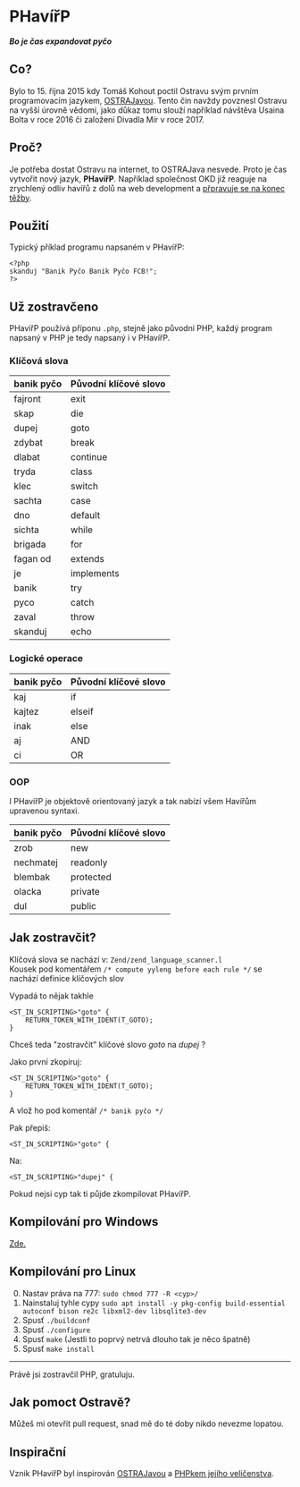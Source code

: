 # PHavířP

**_Bo je čas expandovat pyčo_**

## Co?

Bylo to 15. října 2015 kdy Tomáš Kohout poctil Ostravu svým prvním programovacím jazykem, [OSTRAJavou](https://github.com/tkohout/OSTRAJava). Tento čin navždy povznesl Ostravu na vyšší úrovně vědomí, jako důkaz tomu slouží například návštěva Usaina Bolta v roce 2016 či založení Divadla Mír v roce 2017.

## Proč?

Je potřeba dostat Ostravu na internet, to OSTRAJava nesvede. Proto je čas vytvořit nový jazyk, **PHavířP**. Například společnost OKD již reaguje na zrychlený odliv havířů z dolů na web development a [přpravuje se na konec těžby](https://www.idnes.cz/ostrava/zpravy/okd-ostroj-tezba-uhli-utlum-hospodarska-komora.A230418_720553_ostrava-zpravy_jog).

## Použití

Typický příklad programu napsaném v PHavířP:

```
<?php
skanduj "Banik Pyčo Banik Pyčo FCB!";
?>
```

## Už zostravčeno

PHavířP používá příponu `.php`, stejně jako původní PHP, každý program napsaný v PHP je tedy napsaný i v PHavířP.

### Klíčová slova

| banik pyčo | Původní klíčové slovo |
| :--------- | :-------------------- |
| fajront    | exit                  |
| skap       | die                   |
| dupej      | goto                  |
| zdybat     | break                 |
| dlabat     | continue              |
| tryda      | class                 |
| klec       | switch                |
| sachta     | case                  |
| dno        | default               |
| sichta     | while                 |
| brigada    | for                   |
| fagan od   | extends               |
| je         | implements            |
| banik      | try                   |
| pyco       | catch                 |
| zaval      | throw                 |
| skanduj    | echo                  |

### Logické operace

| banik pyčo | Původní klíčové slovo |
| :--------- | :-------------------- |
| kaj        | if                    |
| kajtez     | elseif                |
| inak       | else                  |
| aj         | AND                   |
| ci         | OR                    |

### OOP

I PHavířP je objektově orientovaný jazyk a tak nabízí všem Havířům upravenou syntaxi.

| banik pyčo | Původní klíčové slovo |
| :--------- | :-------------------- |
| zrob       | new                   |
| nechmatej  | readonly              |
| blembak    | protected             |
| olacka     | private               |
| dul        | public                |

## Jak zostravčit?

Klíčová slova se nachází v: `Zend/zend_language_scanner.l`<br>
Kousek pod komentářem `/* compute yyleng before each rule */` se nachází definice klíčových slov

Vypadá to nějak takhle

```
<ST_IN_SCRIPTING>"goto" {
    RETURN_TOKEN_WITH_IDENT(T_GOTO);
}
```

Chceš teda "zostravčit" klíčové slovo _goto_ na _dupej_ ?

Jako první zkopíruj:

```
<ST_IN_SCRIPTING>"goto" {
    RETURN_TOKEN_WITH_IDENT(T_GOTO);
}
```

A vlož ho pod komentář `/* banik pyčo */`

Pak přepiš:

```
<ST_IN_SCRIPTING>"goto" {
```

Na:

```
<ST_IN_SCRIPTING>"dupej" {
```

Pokud nejsi cyp tak ti půjde zkompilovat PHavířP.

## Kompilování pro Windows

[Zde.](https://github.com/php/php-sdk-binary-tools#basic-usage-example)

## Kompilování pro Linux

0. Nastav práva na 777: `sudo chmod 777 -R <cyp>/`
1. Nainstaluj tyhle cypy `sudo apt install -y pkg-config build-essential autoconf bison re2c libxml2-dev libsqlite3-dev`
2. Spusť `./buildconf`
3. Spusť `./configure`
4. Spusť `make` (Jestli to poprvý netrvá dlouho tak je něco špatně)
5. Spusť `make install`

---

Právě jsi zostravčil PHP, gratuluju.<br>

## Jak pomoct Ostravě?

Můžeš mi otevřít pull request, snad mě do té doby nikdo nevezme lopatou.

## Inspirační

Vznik PHavířP byl inspirován [OSTRAJavou](https://github.com/tkohout/OSTRAJava) a [PHPkem jejího veličenstva](https://github.com/samuelbsource/her-majesty-php).
